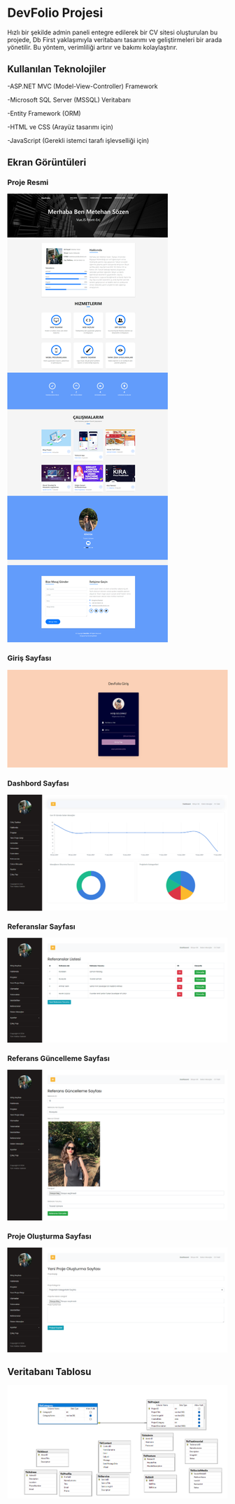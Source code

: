 
# DevFolio Projesi

Hızlı bir şekilde admin paneli entegre edilerek bir CV sitesi oluşturulan bu projede, Db First yaklaşımıyla veritabanı tasarımı ve geliştirmeleri bir arada yönetilir. Bu yöntem, verimliliği artırır ve bakımı kolaylaştırır.



## Kullanılan Teknolojiler

-ASP.NET MVC (Model-View-Controller) Framework

-Microsoft SQL Server (MSSQL) Veritabanı

-Entity Framework (ORM)

-HTML ve CSS (Arayüz tasarımı için)

-JavaScript (Gerekli istemci tarafı işlevselliği için)

  
## Ekran Görüntüleri

### Proje Resmi
![Portfolyo Sayfası](https://github.com/metav1sion/DevFolioProject/blob/master/DevFolio/img/projectPhotos/localhost_44316_Default_Index%20(2).png)

### Giriş Sayfası
![Giriş Sayfası](https://github.com/metav1sion/DevFolioProject/blob/master/DevFolio/img/projectPhotos/localhost_44316_Login_Index__ReturnUrl%3D%252fAbout%252fAboutList.png)

### Dashbord Sayfası
![Dashbord Sayfası](https://github.com/metav1sion/DevFolioProject/blob/master/DevFolio/img/projectPhotos/localhost_44316_Chart_ChartList.png)

### Referanslar Sayfası
![Referanslar Sayfası](https://github.com/metav1sion/DevFolioProject/blob/master/DevFolio/img/projectPhotos/localhost_44316_Testimonial_TestimonialList.png)

### Referans Güncelleme Sayfası
![Referans Güncelleme Sayfası](https://github.com/metav1sion/DevFolioProject/blob/master/DevFolio/img/projectPhotos/localhost_44316_Testimonial_UpdateTestimonial_10.png)

### Proje Oluşturma Sayfası
![Proje Oluşturma Sayfası](https://github.com/metav1sion/DevFolioProject/blob/master/DevFolio/img/projectPhotos/localhost_44316_Project_CreateProject_.png)

## Veritabanı Tablosu

![Database Diagram](https://github.com/metav1sion/DevFolioProject/blob/master/DevFolio/img/projectPhotos/database.png)
  
